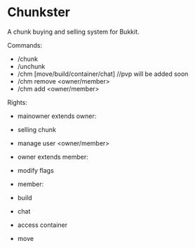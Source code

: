 Chunkster
=========

A chunk buying and selling system for Bukkit.

Commands:
  - /chunk
  - /unchunk
  - /chm <flag> [move/build/container/chat]    //pvp will be added soon
  - /chm remove <owner/member> <username>
  - /chm add <owner/member> <username>
  
Rights:
  - mainowner extends owner:
   - selling chunk
   - manage user <owner/member>
  
  - owner extends member:
   - modify flags
  
  - member:
   - build
   - chat
   - access container
   - move
